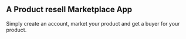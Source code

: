 ## A Product resell Marketplace App
Simply create an account, market your product and get a buyer for your product.